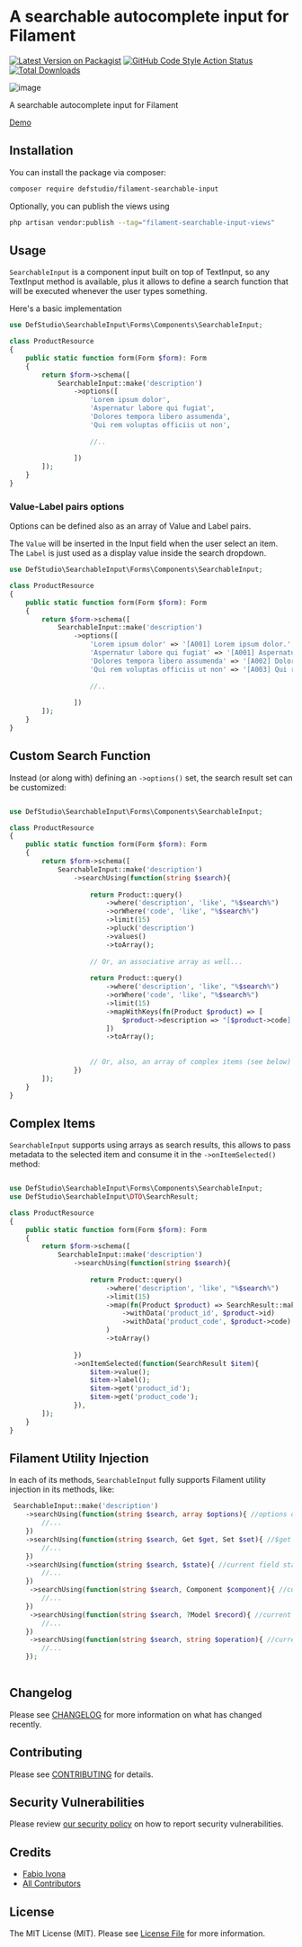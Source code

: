 # A searchable autocomplete input for Filament

[![Latest Version on Packagist](https://img.shields.io/packagist/v/defstudio/filament-searchable-input.svg?style=flat-square)](https://packagist.org/packages/defstudio/filament-searchable-input)
[![GitHub Code Style Action Status](https://img.shields.io/github/actions/workflow/status/defstudio/filament-searchable-input/fix-php-code-style-issues.yml?branch=main&label=code%20style&style=flat-square)](https://github.com/defstudio/filament-searchable-input/actions?query=workflow%3A"fix-php-code-style-issues"+branch%3Amain)
[![Total Downloads](https://img.shields.io/packagist/dt/defstudio/filament-searchable-input.svg?style=flat-square)](https://packagist.org/packages/defstudio/filament-searchable-input)

![image](https://github.com/user-attachments/assets/6e85aa0e-13b5-4776-ae96-b3abc23d9f5f)

A searchable autocomplete input for Filament

[Demo](https://github.com/user-attachments/assets/cdc816c4-fa80-46f7-bb7b-43f2f018f61e)


## Installation

You can install the package via composer:

```bash
composer require defstudio/filament-searchable-input
```

Optionally, you can publish the views using

```bash
php artisan vendor:publish --tag="filament-searchable-input-views"
```


## Usage

`SearchableInput` is a component input built on top of TextInput, so any TextInput method is available, plus it allows to define a search function that will be executed whenever the user types something.

Here's a basic implementation

```php
use DefStudio\SearchableInput\Forms\Components\SearchableInput;

class ProductResource
{
    public static function form(Form $form): Form
    {
        return $form->schema([
            SearchableInput::make('description')
                ->options([
                    'Lorem ipsum dolor',
                    'Aspernatur labore qui fugiat',
                    'Dolores tempora libero assumenda',
                    'Qui rem voluptas officiis ut non',
                    
                    //..
                    
                ])
        ]);
    }
}
```

### Value-Label pairs options

Options can be defined also as an array of Value and Label pairs.

The `Value` will be inserted in the Input field when the user select an item. The `Label` is just used as a display value inside the search dropdown.


```php
use DefStudio\SearchableInput\Forms\Components\SearchableInput;

class ProductResource
{
    public static function form(Form $form): Form
    {
        return $form->schema([
            SearchableInput::make('description')
                ->options([
                    'Lorem ipsum dolor' => '[A001] Lorem ipsum dolor.',
                    'Aspernatur labore qui fugiat' => '[A001] Aspernatur labore qui fugiat.',
                    'Dolores tempora libero assumenda' => '[A002] Dolores tempora libero assumenda.',
                    'Qui rem voluptas officiis ut non' => '[A003] Qui rem voluptas officiis ut non.',
                    
                    //..
                    
                ])
        ]);
    }
}
```


## Custom Search Function

Instead (or along with) defining an `->options()` set, the search result set can be customized:

```php

use DefStudio\SearchableInput\Forms\Components\SearchableInput;

class ProductResource
{
    public static function form(Form $form): Form
    {
        return $form->schema([
            SearchableInput::make('description')
                ->searchUsing(function(string $search){
                
                    return Product::query()
                        ->where('description', 'like', "%$search%")
                        ->orWhere('code', 'like', "%$search%")
                        ->limit(15)
                        ->pluck('description')
                        ->values()
                        ->toArray();
                        
                    // Or, an associative array as well...
                    
                    return Product::query()
                        ->where('description', 'like', "%$search%")
                        ->orWhere('code', 'like', "%$search%")
                        ->limit(15)
                        ->mapWithKeys(fn(Product $product) => [
                            $product->description => "[$product->code] $product->description"
                        ])
                        ->toArray();            
                        
                        
                    // Or, also, an array of complex items (see below)
                })
        ]);
    }
}
```


## Complex Items

`SearchableInput` supports using arrays as search results, this allows to pass metadata to the selected item and consume it in the `->onItemSelected()` method:

```php

use DefStudio\SearchableInput\Forms\Components\SearchableInput;
use DefStudio\SearchableInput\DTO\SearchResult;

class ProductResource
{
    public static function form(Form $form): Form
    {
        return $form->schema([
            SearchableInput::make('description')
                ->searchUsing(function(string $search){
               
                    return Product::query()
                        ->where('description', 'like', "%$search%")
                        ->limit(15)
                        ->map(fn(Product $product) => SearchResult::make($product->description, "[$product->code] $product->description")
                            ->withData('product_id', $product->id)
                            ->withData('product_code', $product->code) 
                        )
                        ->toArray()
                        
                })
                ->onItemSelected(function(SearchResult $item){
                    $item->value();
                    $item->label();
                    $item->get('product_id');
                    $item->get('product_code');
                }),
        ]);
    }
}
```


## Filament Utility Injection

In each of its methods, `SearchableInput` fully supports Filament utility injection in its methods, like:

```php
 SearchableInput::make('description')
    ->searchUsing(function(string $search, array $options){ //options defined in ->options([...]) 
        //...
    })
    ->searchUsing(function(string $search, Get $get, Set $set){ //$get and $set utilities
        //...
    })
    ->searchUsing(function(string $search, $state){ //current field state
        //...
    })
     ->searchUsing(function(string $search, Component $component){ //current component instance
        //...
    })
     ->searchUsing(function(string $search, ?Model $record){ //current form record
        //...
    })
     ->searchUsing(function(string $search, string $operation){ //current form operation (create/update)
        //...
    });
                

```


## Changelog

Please see [CHANGELOG](CHANGELOG.md) for more information on what has changed recently.

## Contributing

Please see [CONTRIBUTING](.github/CONTRIBUTING.md) for details.

## Security Vulnerabilities

Please review [our security policy](../../security/policy) on how to report security vulnerabilities.

## Credits

- [Fabio Ivona](https://github.com/fabio-ivona)
- [All Contributors](../../contributors)

## License

The MIT License (MIT). Please see [License File](LICENSE.md) for more information.
